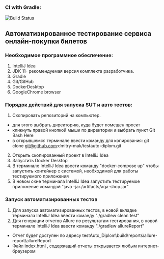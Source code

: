### CI with Gradle: 
![Build Status](https://img.shields.io/github/actions/workflow/status/dmitry-mak/testauto-diplom/gradle.yml?branch=main)


## Автоматизированное тестирование сервиса онлайн-покупки билетов

### Необходимое программное обеспечение: 
1. IntelliJ Idea
1. JDK 11- рекомендуемая версия комплекта разработчика.
1. Gradle
1. Git/GitHub
1. DockerDesktop
1. GoogleChrome browser

### Порядок действий для запуска SUT и авто тестов:
1. Скопировать репозиторий на компьютер.
- для этого выбрать директорию, куда будет помещен проект
- кликнуть правой кнопкой мыши по директории и выбрать пункт Git Bash Here
- в открывшемся терминале ввести команду для копирования: git clone git@github.com:dmitry-mak/testauto-diplom.git
2. Открыть скопированный проект в IntelliJ Idea
2. Запустить Docker Desktop
3. В терминале IntelliJ Idea ввести команду "docker-compose up" чтобы запустить контейнер с системой, необходимой для работы тестируемого приложения
4. В новом окне терминала IntelliJ Idea запустить тестируемое приложение командой  "java -jar./artifacts/aqa-shop.jar"

### Запуск автоматизированных тестов
1. Для запуска автоматизированных тестов, в новой вкладке терминала IntelliJ Idea ввести команду "./gradlew clean test"
2. Для генерации отчетов Allure по результатам тестирования, в новой терминале IntelliJ Idea ввести команду "./gradlew allureReport"
- Отчет будет доступен по адресу testAuto_Diplom\build\reports\allure-report\allureReport
- Файл index.html , содержащий отчеты открывается любым интернет-браузером



